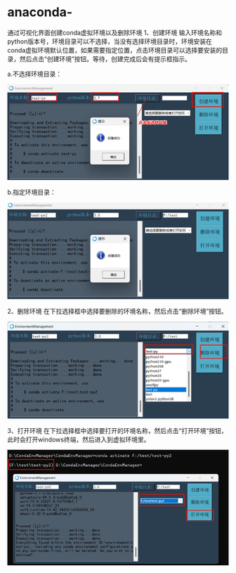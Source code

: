 # anaconda-
通过可视化界面创建conda虚拟环境以及删除环境
1、创建环境
输入环境名称和python版本号，环境目录可以不选择，当没有选择环境目录时，环境安装在conda虚拟环境默认位置，如果需要指定位置，点击环境目录可以选择要安装的目录，然后点击“创建环境”按钮。等待，创建完成后会有提示框指示。

  a.不选择环境目录：

    
![image](https://github.com/swuljq/anaconda/blob/master/%E5%88%9B%E5%BB%BA%E7%8E%AF%E5%A2%831.png?raw=true)


  b.指定环境目录：

![image](https://github.com/swuljq/anaconda/blob/master/%E5%88%9B%E5%BB%BA%E7%8E%AF%E5%A2%832.png?raw=true)


2、删除环境
在下拉选择框中选择要删除的环境名称，然后点击“删除环境”按钮。


![image](https://github.com/swuljq/anaconda/blob/master/%E5%88%A0%E9%99%A4%E7%8E%AF%E5%A2%83.png?raw=true)


3、打开环境
在下拉选择框中选择要打开的环境名称，然后点击“打开环境”按钮，此时会打开windows终端，然后进入到虚拟环境里。


![image](https://github.com/swuljq/anaconda/blob/master/%E6%89%93%E5%BC%80%E7%8E%AF%E5%A2%83.png?raw=true)
